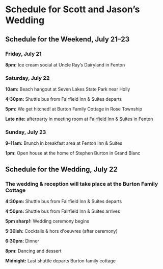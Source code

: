 # Schedule for Scott and Jason’s Wedding

## Schedule for the Weekend, July 21–23
### Friday, July 21
**8pm:** Ice cream social at Uncle Ray’s Dairyland in Fenton

### Saturday, July 22
**10am:** Beach hangout at Seven Lakes State Park near Holly

**4:30pm:** Shuttle bus from Fairfield Inn & Suites departs

**5pm:** We get hitched! at Burton Family Cottage in Rose Township

**Late nite:** afterparty in meeting room at Fairfield Inn & Suites in Fenton

### Sunday, July 23
**9–11am:** Brunch in breakfast area at Fenton Inn & Suites

**1pm:** Open house at the home of Stephen Burton in Grand Blanc

## Schedule for the Wedding, July 22
### The wedding & reception will take place at the Burton Family Cottage
**4:30pm:** Shuttle bus from Fairfield Inn & Suites departs

**4:50pm:** Shuttle bus from Fairfield Inn & Suites arrives

**5pm sharp!:** Wedding ceremony begins

**5:30ish:** Cocktails & hors d'oeuvres (after ceremony)

**6:30pm:** Dinner

**8pm:** Dancing and dessert

**Midnight:** Last shuttle departs Burton family cottage

